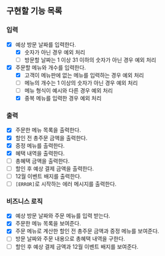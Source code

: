 ## 구현할 기능 목록

### 입력

- [x] 예상 방문 날짜를 입력한다.
    - [x] 숫자가 아닌 경우 예외 처리
    - [ ] 방문할 날짜는 1 이상 31 이하의 숫자가 아닌 경우 예외 처리
- [x] 주문할 메뉴와 개수를 입력한다.
    - [x] 고객이 메뉴판에 없는 메뉴를 입력하는 경우 예외 처리
    - [ ] 메뉴의 개수는 1 이상의 숫자가 아닌 경우 예외 처리
    - [ ] 메뉴 형식이 예시와 다른 경우 예외 처리
    - [x] 중복 메뉴를 입력한 경우 예외 처리

### 출력

- [x] 주문한 메뉴 목록을 출력한다.
- [x] 할인 전 총주문 금액을 출력한다.
- [x] 증정 메뉴를 출력한다.
- [x] 혜택 내역을 출력한다.
- [ ] 총혜택 금액을 출력한다.
- [ ] 할인 후 예상 결제 금액을 출력한다.
- [ ] 12월 이벤트 배지를 출력한다.
- [ ] `[ERROR]`로 시작하는 에러 메시지를 출력한다.

### 비즈니스 로직

- [x] 예상 방문 날짜와 주문 메뉴를 입력 받는다.
- [x] 주문한 메뉴 목록을 보여준다.
- [x] 주문 메뉴로 계산한 할인 전 총주문 금액과 증정 메뉴를 보여준다.
- [ ] 방문 날짜와 주문 내용으로 총혜택 내역을 구한다.
- [ ] 할인 후 예상 결제 금액과 12월 이벤트 배지를 보여준다.